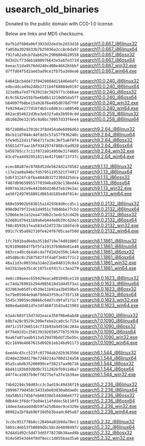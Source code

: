 # usearch_old_binaries

Donated to the public domain with CC0-1.0 license.

Below are links and MD5 checksums.


`0afb1df880a0bf3933d2ded3e2d33d16` [usearch11.0.667_i86linux32](bin/usearch11.0.667_i86linux32)   
`fa050a3029d33b7b25036a2cc8c6da97` [usearch11.0.667_i86linux64](bin/usearch11.0.667_i86linux64)   
`f91fa82a9cb7dab629c2906884b20558` [usearch11.0.667_i86osx32](bin/usearch11.0.667_i86osx32)   
`9d3d2cf73deb1880976643e5abfe371d` [usearch11.0.667_i86osx64](bin/usearch11.0.667_i86osx64)   
`6eeac51da9576dd240cd08e4662b5bbf` [usearch11.0.667_win32.exe](bin/usearch11.0.667_win32.exe)   
`d7ffd84f5d2aed3ad9ce2fb75a3e8ea6` [usearch11.0.667_win64.exe](bin/usearch11.0.667_win64.exe)   

`64841bcb4d473f0428084d15446e6dfc` [usearch10.0.240_i86linux32](bin/usearch10.0.240_i86linux32)   
`e4bcddca49a248b1721b4f68804e0197` [usearch10.0.240_i86linux64](bin/usearch10.0.240_i86linux64)   
`321e0ba7ed7f639218c3829771cb66ae` [usearch10.0.240_i86osx32](bin/usearch10.0.240_i86osx32)   
`8c9c5b32e55bfbe6b0b11210d05da5ff` [usearch10.0.240_i86osx64](bin/usearch10.0.240_i86osx64)   
`b64097fb8be15a926f6e495d078d7f0f` [usearch10.0.240_win32.exe](bin/usearch10.0.240_win32.exe)   
`fe9294ae277d1bf4b5ce8d63cce80540` [usearch10.0.240_win64.exe](bin/usearch10.0.240_win64.exe)   
`662ac854622d3ba3e632fa8a3b959cdd` [usearch10.0.259_i86linux32](bin/usearch10.0.259_i86linux32)   
`d610820e32c95c9a8bc70957d33f6ee4` [usearch10.0.259_i86linux64](bin/usearch10.0.259_i86linux64)   

`9bf24886a17010c3f8d454a0e6896d63` [usearch9.2.64_i86linux32](bin/usearch9.2.64_i86linux32)   
`8bcb11d7044c4dfdd3c57a57f936248c` [usearch9.2.64_i86linux64](bin/usearch9.2.64_i86linux64)   
`5fe9d522d11f96471fa28c36f5a6f8f4` [usearch9.2.64_i86osx32](bin/usearch9.2.64_i86osx32)   
`65651d7faac1bf9342974f888c6ad928` [usearch9.2.64_i86osx64](bin/usearch9.2.64_i86osx64)   
`b458785cc7c11f072a914950e31f4605` [usearch9.2.64_win32.exe](bin/usearch9.2.64_win32.exe)   
`83cdfea44929518114e41f566f13737c` [usearch9.2.64_win64.exe](bin/usearch9.2.64_win64.exe)   

`ecec88a87ec0786d52de5624d2a78582` [usearch9.1.13_i86linux32](bin/usearch9.1.13_i86linux32)   
`c17e2ae0a94bcfd57951195321f74917` [usearch9.1.13_i86linux64](bin/usearch9.1.13_i86linux64)   
`bdbf3124fcbfba484d83272304d25dce` [usearch9.1.13_i86osx32](bin/usearch9.1.13_i86osx32)   
`f407db9658955770394ba928c130ed4a` [usearch9.1.13_i86osx64](bin/usearch9.1.13_i86osx64)   
`69974a162e9e4428d6d246dfeb19e3ac` [usearch9.1.13_win32.exe](bin/usearch9.1.13_win32.exe)   
`ae56f2497058891d865dd185e8df814c` [usearch9.1.13_win64.exe](bin/usearch9.1.13_win64.exe)   

`660e59902b583815a14293b9d8ccd5c1` [usearch9.0.2132_i86linux32](bin/usearch9.0.2132_i86linux32)   
`098d0d79f22eb1d4951c7d04bbe77cb3` [usearch9.0.2132_i86linux64](bin/usearch9.0.2132_i86linux64)   
`52066e3e1a32ea4730b2c3edc52cd42b` [usearch9.0.2132_i86osx32](bin/usearch9.0.2132_i86osx32)   
`62e601d76411b9a6eb444e0b39c42de3` [usearch9.0.2132_i86osx64](bin/usearch9.0.2132_i86osx64)   
`f08c8593b1fea583a52d7278c18dfdc0` [usearch9.0.2132_win32.exe](bin/usearch9.0.2132_win32.exe)   
`091c7c95a892710fe424f6705caaf50d` [usearch9.0.2132_win64.exe](bin/usearch9.0.2132_win64.exe)   

`1fc7b91bad6eba3518d719e74d018007` [usearch8.1.1861_i86linux32](bin/usearch8.1.1861_i86linux32)   
`92918968647fbf5fa19137b9b0e81e40` [usearch8.1.1861_i86linux64](bin/usearch8.1.1861_i86linux64)   
`683cca4bcde4a6cda7fd2d2e350c14eb` [usearch8.1.1861_i86osx32](bin/usearch8.1.1861_i86osx32)   
`a05d8bc8c2587582f3f4a0f3e01f71c2` [usearch8.1.1861_i86osx64](bin/usearch8.1.1861_i86osx64)   
`46a11d3c0033da314e21be048319c0a3` [usearch8.1.1861_win32.exe](bin/usearch8.1.1861_win32.exe)   
`b415b1beb35cdc1075c6fd17cc3ea279` [usearch8.1.1861_win64.exe](bin/usearch8.1.1861_win64.exe)   

`4e6cc08aeec659429eaca001048ce118` [usearch8.0.1623_i86linux32](bin/usearch8.0.1623_i86linux32)   
`ec74da76901b294d985618d1d4d5f3a1` [usearch8.0.1623_i86linux64](bin/usearch8.0.1623_i86linux64)   
`d32063e05dfc4539e11b92aa3b659be5` [usearch8.0.1623_i86osx32](bin/usearch8.0.1623_i86osx32)   
`5e79e05964e9a6f9d643f59ce735f138` [usearch8.0.1623_i86osx64](bin/usearch8.0.1623_i86osx64)   
`5545c39059cd8866c64d7cd9faf171cf` [usearch8.0.1623_win32.exe](bin/usearch8.0.1623_win32.exe)   
`880edaddd81dfe34f460f35d3a421903` [usearch8.0.1623_win64.exe](bin/usearch8.0.1623_win64.exe)   

`63a4cb03f15d73d1eace358f06e6abd8` [usearch7.0.1090_i86linux32](bin/usearch7.0.1090_i86linux32)   
`b8b7a28c9529c209efebe2ca0c5c7154` [usearch7.0.1090_i86linux64](bin/usearch7.0.1090_i86linux64)   
`d4f1c15f268514c731b93a94518c284a` [usearch7.0.1090_i86osx32](bin/usearch7.0.1090_i86osx32)   
`8f79492d1c250139192650577b75393b` [usearch7.0.1090_i86osx64](bin/usearch7.0.1090_i86osx64)   
`9aa6fa87aadb513a529d70bddf2be5bc` [usearch7.0.1090_win32.exe](bin/usearch7.0.1090_win32.exe)   
`02c1699e4667615d69261eb24bd91173` [usearch7.0.1090_win64.exe](bin/usearch7.0.1090_win64.exe)   

`6eed4cd3cc523fc07794ab2d2b36350d` [usearch6.1.544_i86linux32](bin/usearch6.1.544_i86linux32)   
`d248e220dd179e7248214a708d124a58` [usearch6.1.544_i86linux64](bin/usearch6.1.544_i86linux64)   
`05a5cabd635200099cef58217aa96716` [usearch6.1.544_i86osx32](bin/usearch6.1.544_i86osx32)   
`6bd41183b03d0d0c711282bfb91146a7` [usearch6.1.544_i86osx64](bin/usearch6.1.544_i86osx64)   
`d4ff4ca3837b9eff8275efa3fe1b39ae` [usearch6.1.544_win32.exe](bin/usearch6.1.544_win32.exe)   

`74b92294c50d03cc3c3ad19c49d38f19` [usearch5.2.236_i86linux32](bin/usearch5.2.236_i86linux32)   
`28996779d458c5433a9e03030a8dae8c` [usearch5.2.236_i86linux64](bin/usearch5.2.236_i86linux64)   
`34a58b517456feb60338d144d46e6772` [usearch5.2.236_i86osx32](bin/usearch5.2.236_i86osx32)   
`90b44c3f6dcf3e04e114fddec5b110f5` [usearch5.2.236_i86osx64](bin/usearch5.2.236_i86osx64)   
`14dee3a4aadd4b59fa25d64ec9ce329e` [usearch5.2.236_win32.exe](bin/usearch5.2.236_win32.exe)   
`00982a1bf0ab98f10d5b3baadc685a87` [usearch5.2.236_win64.exe](bin/usearch5.2.236_win64.exe)   

`3ccbc951f78b8cc20494a01b9da70ec1` [usearch5.2.32_i86linux32](bin/usearch5.2.32_i86linux32)   
`50b5c4eb53f50809dbc58cde4890497c` [usearch5.2.32_i86linux64](bin/usearch5.2.32_i86linux64)   
`92d4d1d92c5dd73dd5f78270b38aed8b` [usearch5.2.32_i86osx32](bin/usearch5.2.32_i86osx32)   
`914e50543d44f8df8ecc1d855baa35a6` [usearch5.2.32_win32.exe](bin/usearch5.2.32_win32.exe)   
